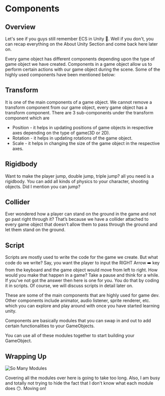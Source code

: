 # Components

## Overview

Let's see if you guys still remember ECS in Unity 🤔. Well if you don't, you can recap everything on the About Unity Section and come back here later on. 

Every game object has different components depending upon the type of game object we have created. Components in a game object allow us to perform certain actions with our game object during the scene. Some of the highly used components have been mentioned below:
     
## Transform

It is one of the main components of a game object. We cannot remove a transform component from our game object, every game object has a transform component. There are 3 sub-components under the transform component which are

- Position - it helps in updating positions of game objects in respective axes depending on the type of game(3D or 2D).
- Rotation - it helps in updating rotations of the game object.
- Scale - it helps in changing the size of the game object in the respective axes.


## Rigidbody

Want to make the player jump, double jump, triple jump? all you need is a rigidbody. You can add all kinds of physics to your character, shooting objects. Did I mention you can jump?
    
## Collider

Ever wondered how a player can stand on the ground in the game and not go past right through it? That’s because we have a collider attached to every game object that doesn’t allow them to pass through the ground and let them stand on the ground.

## Script

Scripts are mostly used to write the code for the game we create. But what code do we write? Say, you want the player to input the RIGHT Arrow ➡️ key from the keyboard and the game object would move from left to right. How would you make that happen in a game? Take a pause and think for a while. If you’ve not got the answer then here is one for you. You do that by coding it in scripts. Of course, we will discuss scripts in detail later on.
    
These are some of the main components that are highly used for game dev. Other components include animator, audio listener, sprite renderer, etc. which you can explore and play around with once you have started learning unity.

Components are basically modules that you can swap in and out to add certain functionalities to your GameObjects.

You can use all of these modules together to start building your GameObject. 

## Wrapping Up

![So Many Modules](https://media.giphy.com/media/3oKIPqsXYcdjcBcXL2/giphy-downsized-large.gif)

Covering all the modules over here is going to take too long. Also, I am busy and totally not trying to hide the fact that I don't know what each module does 😶. Moving on! 